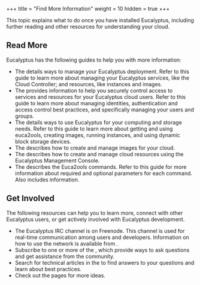 +++
title = "Find More Information"
weight = 10
hidden = true
+++

This topic explains what to do once you have installed Eucalyptus, including further reading and other resources for understanding your cloud.
## Read More
Eucalyptus has the following guides to help you with more information: 



* The details ways to manage your Eucalyptus deployment. Refer to this guide to learn more about managing your Eucalyptus services, like the Cloud Controller; and resources, like instances and images. 
* The provides information to help you securely control access to services and resources for your Eucalyptus cloud users. Refer to this guide to learn more about managing identities, authentication and access control best practices, and specifically managing your users and groups. 
* The details ways to use Eucalyptus for your computing and storage needs. Refer to this guide to learn more about getting and using euca2ools, creating images, running instances, and using dynamic block storage devices. 
* The describes how to create and manage images for your cloud. 
* The describes how to create and manage cloud resources using the Eucalyptus Management Console. 
* The describes the Euca2ools commands. Refer to this guide for more information about required and optional parameters for each command. Also includes information. 

## Get Involved
The following resources can help you to learn more, connect with other Eucalyptus users, or get actively involved with Eucalyptus development. 

* The Eucalyptus IRC channel is on Freenode. This channel is used for real-time communication among users and developers. Information on how to use the network is available from . 
* Subscribe to one or more of the , which provide ways to ask questions and get assistance from the community. 
* Search for technical articles in the to find answers to your questions and learn about best practices. 
* Check out the pages for more ideas. 



